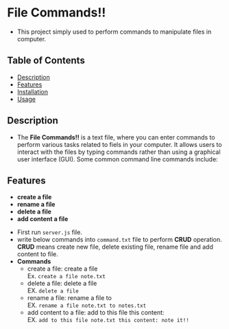 # File Commands!!
- This project simply used to perform commands to manipulate files in computer. 

## Table of Contents
- <a href='#desc'>Description</a>
- <a href='#feature'>Features</a>
- <a href='#install'>Installation</a>
- <a href='#use'>Usage</a>

<div id='desc'>

## Description
- The **File Commands!!** is a text file, where you can enter commands to perform various tasks related to fiels in your computer. It allows users to interact with the files by typing commands rather than using a graphical user interface (GUI). Some common command line commands include:
</div>

<div id='feature'>

## Features
- **create a file**
- **rename a file**
- **delete a file**
- **add content a file**
</div>

<div id='use'>

- First run ``server.js`` file.
- write below commands into ``command.txt`` file to perform **CRUD** operation. **CRUD** means create new file, delete existing file, rename file and add content to file.
- **Commands**
    - create a file:  create a file <path>             
      Ex. ``create a file note.txt`` 
    - delete a file:  delete a file <path>      
      EX. ``delete a file``
    - rename a file:  rename a file <path> to <path>        
      EX. ``rename a file note.txt to notes.txt``
    - add content to a file:  add to this file <path> this content: <content>       
      EX. ``add to this file note.txt this content: note it!!``
</div>

